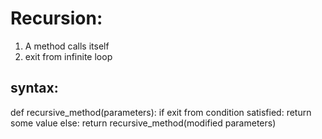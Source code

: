 # Recursion:
1. A method calls itself
2. exit from infinite loop

## syntax:
def recursive_method(parameters):
    if exit from condition satisfied:
        return some value
    else:
        return recursive_method(modified parameters)